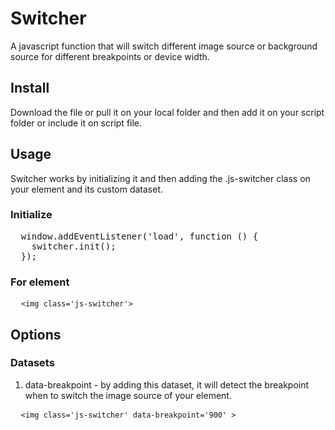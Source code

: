 # Switcher
A javascript function that will switch different image source or background source for different breakpoints or device width.

## Install
Download the file or pull it on your local folder and then add it on your script folder or include it on script file.

## Usage
Switcher works by initializing it and then adding the .js-switcher class on your element and its custom dataset.

### Initialize
<pre>
  window.addEventListener('load', function () {
    switcher.init();
  });
</pre>

### For element
<pre>
  <code>&lt;img class='js-switcher'&gt;</code>
</pre>

## Options
### Datasets
1. data-breakpoint - by adding this dataset, it will detect the breakpoint when to switch the image source of your element.
<pre>
  <code>&lt;img class='js-switcher' data-breakpoint='900' &gt;</code>
</pre>
